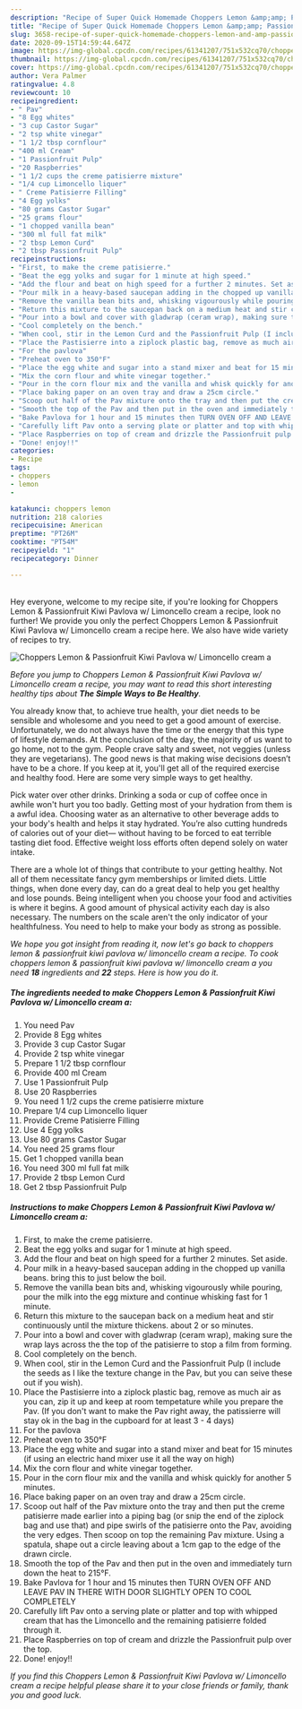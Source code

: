 ```yaml
---
description: "Recipe of Super Quick Homemade Choppers Lemon &amp;amp; Passionfruit Kiwi Pavlova w/ Limoncello cream a"
title: "Recipe of Super Quick Homemade Choppers Lemon &amp;amp; Passionfruit Kiwi Pavlova w/ Limoncello cream a"
slug: 3658-recipe-of-super-quick-homemade-choppers-lemon-and-amp-passionfruit-kiwi-pavlova-w-limoncello-cream-a
date: 2020-09-15T14:59:44.647Z
image: https://img-global.cpcdn.com/recipes/61341207/751x532cq70/choppers-lemon-passionfruit-kiwi-pavlova-w-limoncello-cream-a-recipe-main-photo.jpg
thumbnail: https://img-global.cpcdn.com/recipes/61341207/751x532cq70/choppers-lemon-passionfruit-kiwi-pavlova-w-limoncello-cream-a-recipe-main-photo.jpg
cover: https://img-global.cpcdn.com/recipes/61341207/751x532cq70/choppers-lemon-passionfruit-kiwi-pavlova-w-limoncello-cream-a-recipe-main-photo.jpg
author: Vera Palmer
ratingvalue: 4.8
reviewcount: 10
recipeingredient:
- " Pav"
- "8 Egg whites"
- "3 cup Castor Sugar"
- "2 tsp white vinegar"
- "1 1/2 tbsp cornflour"
- "400 ml Cream"
- "1 Passionfruit Pulp"
- "20 Raspberries"
- "1 1/2 cups the creme patisierre mixture"
- "1/4 cup Limoncello liquer"
- " Creme Patisierre Filling"
- "4 Egg yolks"
- "80 grams Castor Sugar"
- "25 grams flour"
- "1 chopped vanilla bean"
- "300 ml full fat milk"
- "2 tbsp Lemon Curd"
- "2 tbsp Passionfruit Pulp"
recipeinstructions:
- "First, to make the creme patisierre."
- "Beat the egg yolks and sugar for 1 minute at high speed."
- "Add the flour and beat on high speed for a further 2 minutes. Set aside."
- "Pour milk in a heavy-based saucepan adding in the chopped up vanilla beans. bring this to just below the boil."
- "Remove the vanilla bean bits and, whisking vigourously while pouring, pour the milk into the egg mixture and continue whisking fast for 1 minute."
- "Return this mixture to the saucepan back on a medium heat and stir continuously until the mixture thickens. about 2 or so minutes."
- "Pour into a bowl and cover with gladwrap (ceram wrap), making sure the wrap lays across the the top of the patisierre to stop a film from forming."
- "Cool completely on the bench."
- "When cool, stir in the Lemon Curd and the Passionfruit Pulp (I include the seeds as I like the texture change in the Pav, but you can seive these out if you wish)."
- "Place the Pastisierre into a ziplock plastic bag, remove as much air as you can, zip it up and keep at room tempetature while you prepare the Pav. (If you don&#39;t want to make the Pav right away, the patissierre will stay ok in the bag in the cupboard for at least 3 - 4 days)"
- "For the pavlova"
- "Preheat oven to 350°F"
- "Place the egg white and sugar into a stand mixer and beat for 15 minutes (if using an electric hand mixer use it all the way on high)"
- "Mix the corn flour and white vinegar together."
- "Pour in the corn flour mix and the vanilla and whisk quickly for another 5 minutes."
- "Place baking paper on an oven tray and draw a 25cm circle."
- "Scoop out half of the Pav mixture onto the tray and then put the creme patisierre made earlier into a piping bag (or snip the end of the ziplock bag and use that) and pipe swirls of the patisierre onto the Pav, avoiding the very edges. Then scoop on top the remaining Pav mixture. Using a spatula, shape out a circle leaving about a 1cm gap to the edge of the drawn circle."
- "Smooth the top of the Pav and then put in the oven and immediately turn down the heat to 215°F."
- "Bake Pavlova for 1 hour and 15 minutes then TURN OVEN OFF AND LEAVE PAV IN THERE WITH DOOR SLIGHTLY OPEN TO COOL COMPLETELY"
- "Carefully lift Pav onto a serving plate or platter and top with whipped cream that has the Limoncello and the remaining patisierre folded through it."
- "Place Raspberries on top of cream and drizzle the Passionfruit pulp over the top."
- "Done! enjoy!!"
categories:
- Recipe
tags:
- choppers
- lemon
- 

katakunci: choppers lemon  
nutrition: 218 calories
recipecuisine: American
preptime: "PT26M"
cooktime: "PT54M"
recipeyield: "1"
recipecategory: Dinner

---
```

<br>
Hey everyone, welcome to my recipe site, if you're looking for Choppers Lemon &amp; Passionfruit Kiwi Pavlova w/ Limoncello cream a recipe, look no further! We provide you only the perfect Choppers Lemon &amp; Passionfruit Kiwi Pavlova w/ Limoncello cream a recipe here. We also have wide variety of recipes to try.
<br>


![Choppers Lemon &amp; Passionfruit Kiwi Pavlova w/ Limoncello cream a](https://img-global.cpcdn.com/recipes/61341207/751x532cq70/choppers-lemon-passionfruit-kiwi-pavlova-w-limoncello-cream-a-recipe-main-photo.jpg)

<i>Before you jump to Choppers Lemon &amp; Passionfruit Kiwi Pavlova w/ Limoncello cream a recipe, you may want to read this short interesting healthy tips about <strong>The Simple Ways to Be Healthy</strong>.</i>

You already know that, to achieve true health, your diet needs to be sensible and wholesome and you need to get a good amount of exercise. Unfortunately, we do not always have the time or the energy that this type of lifestyle demands. At the conclusion of the day, the majority of us want to go home, not to the gym. People crave salty and sweet, not veggies (unless they are vegetarians). The good news is that making wise decisions doesn’t have to be a chore. If you keep at it, you'll get all of the required exercise and healthy food. Here are some very simple ways to get healthy.

Pick water over other drinks. Drinking a soda or cup of coffee once in awhile won't hurt you too badly. Getting most of your hydration from them is a awful idea. Choosing water as an alternative to other beverage adds to your body's health and helps it stay hydrated. You’re also cutting hundreds of calories out of your diet— without having to be forced to eat terrible tasting diet food. Effective weight loss efforts often depend solely on water intake.

There are a whole lot of things that contribute to your getting healthy. Not all of them necessitate fancy gym memberships or limited diets. Little things, when done every day, can do a great deal to help you get healthy and lose pounds. Being intelligent when you choose your food and activities is where it begins. A good amount of physical activity each day is also necessary. The numbers on the scale aren't the only indicator of your healthfulness. You need to help to make your body as strong as possible. 


<i>We hope you got insight from reading it, now let's go back to choppers lemon &amp; passionfruit kiwi pavlova w/ limoncello cream a recipe. To cook choppers lemon &amp; passionfruit kiwi pavlova w/ limoncello cream a you need <strong>18</strong> ingredients and <strong>22</strong> steps. Here is how you do it.
</i>

##### The ingredients needed to make Choppers Lemon &amp; Passionfruit Kiwi Pavlova w/ Limoncello cream a:

1. You need  Pav
1. Provide 8 Egg whites
1. Provide 3 cup Castor Sugar
1. Provide 2 tsp white vinegar
1. Prepare 1 1/2 tbsp cornflour
1. Provide 400 ml Cream
1. Use 1 Passionfruit Pulp
1. Use 20 Raspberries
1. You need 1 1/2 cups the creme patisierre mixture
1. Prepare 1/4 cup Limoncello liquer
1. Provide  Creme Patisierre Filling
1. Use 4 Egg yolks
1. Use 80 grams Castor Sugar
1. You need 25 grams flour
1. Get 1 chopped vanilla bean
1. You need 300 ml full fat milk
1. Provide 2 tbsp Lemon Curd
1. Get 2 tbsp Passionfruit Pulp


##### Instructions to make Choppers Lemon &amp; Passionfruit Kiwi Pavlova w/ Limoncello cream a:

1. First, to make the creme patisierre.
1. Beat the egg yolks and sugar for 1 minute at high speed.
1. Add the flour and beat on high speed for a further 2 minutes. Set aside.
1. Pour milk in a heavy-based saucepan adding in the chopped up vanilla beans. bring this to just below the boil.
1. Remove the vanilla bean bits and, whisking vigourously while pouring, pour the milk into the egg mixture and continue whisking fast for 1 minute.
1. Return this mixture to the saucepan back on a medium heat and stir continuously until the mixture thickens. about 2 or so minutes.
1. Pour into a bowl and cover with gladwrap (ceram wrap), making sure the wrap lays across the the top of the patisierre to stop a film from forming.
1. Cool completely on the bench.
1. When cool, stir in the Lemon Curd and the Passionfruit Pulp (I include the seeds as I like the texture change in the Pav, but you can seive these out if you wish).
1. Place the Pastisierre into a ziplock plastic bag, remove as much air as you can, zip it up and keep at room tempetature while you prepare the Pav. (If you don&#39;t want to make the Pav right away, the patissierre will stay ok in the bag in the cupboard for at least 3 - 4 days)
1. For the pavlova
1. Preheat oven to 350°F
1. Place the egg white and sugar into a stand mixer and beat for 15 minutes (if using an electric hand mixer use it all the way on high)
1. Mix the corn flour and white vinegar together.
1. Pour in the corn flour mix and the vanilla and whisk quickly for another 5 minutes.
1. Place baking paper on an oven tray and draw a 25cm circle.
1. Scoop out half of the Pav mixture onto the tray and then put the creme patisierre made earlier into a piping bag (or snip the end of the ziplock bag and use that) and pipe swirls of the patisierre onto the Pav, avoiding the very edges. Then scoop on top the remaining Pav mixture. Using a spatula, shape out a circle leaving about a 1cm gap to the edge of the drawn circle.
1. Smooth the top of the Pav and then put in the oven and immediately turn down the heat to 215°F.
1. Bake Pavlova for 1 hour and 15 minutes then TURN OVEN OFF AND LEAVE PAV IN THERE WITH DOOR SLIGHTLY OPEN TO COOL COMPLETELY
1. Carefully lift Pav onto a serving plate or platter and top with whipped cream that has the Limoncello and the remaining patisierre folded through it.
1. Place Raspberries on top of cream and drizzle the Passionfruit pulp over the top.
1. Done! enjoy!!


<i>If you find this Choppers Lemon &amp; Passionfruit Kiwi Pavlova w/ Limoncello cream a recipe helpful please share it to your close friends or family, thank you and good luck.</i>
